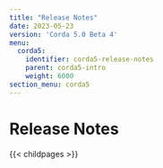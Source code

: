 ```yaml
---
title: "Release Notes"
date: 2023-05-23
version: 'Corda 5.0 Beta 4'
menu:
  corda5:
    identifier: corda5-release-notes
    parent: corda5-intro
    weight: 6000
section_menu: corda5
---
```

# Release Notes
{{< childpages >}}